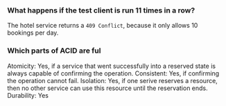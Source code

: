 ### What happens if the test client is run 11 times in a row?

The hotel service returns a `409 Conflict`, because it only allows 10 bookings per day.

### Which parts of ACID are ful

Atomicity: Yes, if a service that went successfully into a reserved state is always capable of confirming the operation.
Consistent: Yes, if confirming the operation cannot fail.
Isolation: Yes, if one serive reserves a resource, then no other service can use this resource until the reservation ends.
Durability: Yes
